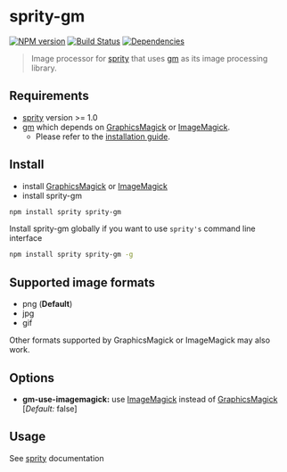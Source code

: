 # sprity-gm

[![NPM version](https://badge.fury.io/js/sprity-gm.svg)](http://badge.fury.io/js/sprity-gm) [![Build Status](https://travis-ci.org/sprity/sprity-gm.svg?branch=master)](https://travis-ci.org/sprity/sprity-gm) [![Dependencies](https://david-dm.org/sprity/sprity-gm.svg)](https://david-dm.org/sprity/sprity-gm)

> Image processor for [sprity](https://npmjs.org/package/sprity) that uses [gm](https://www.npmjs.com/package/gm) as its image processing library.

## Requirements

- [sprity](https://npmjs.org/package/sprity) version >= 1.0
- [gm](https://www.npmjs.com/package/easy-gm) which depends on [GraphicsMagick](http://www.graphicsmagick.org/) or [ImageMagick](http://www.imagemagick.org/).
  - Please refer to the [installation guide](https://www.npmjs.com/package/gm#getting-started).

## Install

* install [GraphicsMagick](http://www.graphicsmagick.org/) or [ImageMagick](http://www.imagemagick.org/)
* install sprity-gm

```sh
npm install sprity sprity-gm
```

Install sprity-gm globally if you want to use `sprity's` command line interface

```sh
npm install sprity sprity-gm -g
```

## Supported image formats

* png (**Default**)
* jpg
* gif

Other formats supported by GraphicsMagick or ImageMagick may also work.

## Options

* **gm-use-imagemagick:** use [ImageMagick](http://www.imagemagick.org/) instead of [GraphicsMagick](http://www.graphicsmagick.org/) [*Default:* false]

## Usage

See [sprity](https://npmjs.org/package/sprity) documentation
